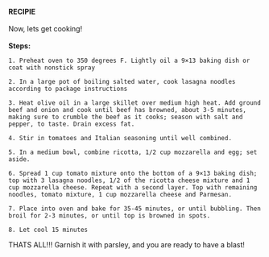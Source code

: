 **RECIPIE**<br><br>
Now, lets get cooking!<br><br>
**Steps:**

    1. Preheat oven to 350 degrees F. Lightly oil a 9×13 baking dish or coat with nonstick spray
    
    2. In a large pot of boiling salted water, cook lasagna noodles according to package instructions
    
    3. Heat olive oil in a large skillet over medium high heat. Add ground beef and onion and cook until beef has browned, about 3-5 minutes, making sure to crumble the beef as it cooks; season with salt and pepper, to taste. Drain excess fat. 
    
    4. Stir in tomatoes and Italian seasoning until well combined.
    
    5. In a medium bowl, combine ricotta, 1/2 cup mozzarella and egg; set aside.
    
    6. Spread 1 cup tomato mixture onto the bottom of a 9×13 baking dish; top with 3 lasagna noodles, 1/2 of the ricotta cheese mixture and 1 cup mozzarella cheese. Repeat with a second layer. Top with remaining noodles, tomato mixture, 1 cup mozzarella cheese and Parmesan.
    
    7. Place into oven and bake for 35-45 minutes, or until bubbling. Then broil for 2-3 minutes, or until top is browned in spots.
    
    8. Let cool 15 minutes
    
THATS ALL!!! Garnish it with parsley, and you are ready to have a blast!
